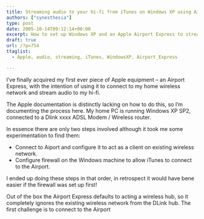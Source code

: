 ```yaml
---
title: Streaming audio to your hi-fi from iTunes on Windows XP using Airport Express
authors: ["synesthesia"]
type: post
date: 2005-10-14T09:12:14+00:00
excerpt: How to set up Windows XP and an Apple Airport Express to stream music to your hi-fi from iTunes
draft: true
url: /?p=754
ttaglist:
  - Apple, audio, streaming, iTunes, WindowsXP, Airport_Express

---
```

I&#8217;ve finally acquired my first ever piece of Apple equipment &#8211; an Airport Express, with the intention of using it to connect to my home wireless network and stream audio to my hi-fi.

The Apple documentation is distinctly lacking on how to do this, so I&#8217;m documenting the process here. My home PC is running Windows XP SP2, connected to a Dlink xxxx ADSL Modem / Wireless router. 

In essence there are only two steps involved although it took me some experimentation to find them:

  * Connect to Aiport and configure it to act as a client on existing wireless network.
  * Configure firewall on the Windows machine to allow iTunes to connect to the Airport.

I ended up doing these steps in that order, in retrospect it would have bene easier if the firewall was set up first!

Out of the box the Airport Express defaults to acting a wireless hub, so it completely ignores the existing wireless network from the DLink hub. The first challenge is to connect to the Airport